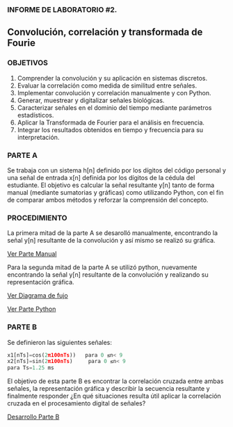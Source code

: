 ### INFORME DE LABORATORIO #2.
Convolución, correlación y transformada de Fourie
---------------
### OBJETIVOS
1. Comprender la convolución y su aplicación en sistemas discretos.
2. Evaluar la correlación como medida de similitud entre señales.
3. Implementar convolución y correlación manualmente y con Python.
4. Generar, muestrear y digitalizar señales biológicas.
5. Caracterizar señales en el dominio del tiempo mediante parámetros estadísticos.
6. Aplicar la Transformada de Fourier para el análisis en frecuencia.
7. Integrar los resultados obtenidos en tiempo y frecuencia para su interpretación.

### PARTE A
Se trabaja con un sistema h[n] definido por los dígitos del código personal y una señal de entrada x[n] definida por los dígitos de la cédula del estudiante. El objetivo es calcular la señal resultante y[n] tanto de forma manual (mediante sumatorias y gráficas) como utilizando Python, con el fin de comparar ambos métodos y reforzar la comprensión del concepto.

### PROCEDIMIENTO 
La primera mitad de la parte A se desarolló manualmente, encontrando la señal y[n] resultante de la convolución y así mismo se realizó su gráfica. 

[Ver Parte Manual](https://github.com/TomasCobos-rgb/INFORME-2-LAB-SE-ALES-/blob/main/PARTE%20A.1/DESARROLLO%20A.1/.md)

Para la segunda mitad de la parte A se utilizó python, nuevamente encontrando la señal y[n] resultante de la convolución y realizando su representación gráfica.

[Ver Diagrama de fujo](<img width="1024" height="768" alt="image" src="https://github.com/user-attachments/assets/4572fbe8-f2c5-4b2b-9c4c-48bfe97ef896" />)

[Ver Parte Python](https://github.com/TomasCobos-rgb/INFORME-2-LAB-SE-ALES-/blob/main/PARTE%20A.2/.md#parte-python)


### PARTE B
Se definieron las siguientes señales: 

```python
x1[nTs]=cos⁡(2π100nTs))   para 0 ≤n< 9
x2[nTs]=sin⁡(2π100nTs)     para 0 ≤n< 9 
para Ts=1.25 ms
```
El objetivo de esta parte B es encontrar la correlación cruzada entre ambas señales, la representación gráfica y describir la secuencia resultante y finalmente responder ¿En qué situaciones resulta útil aplicar la correlación cruzada en el procesamiento digital de señales?

[Desarrollo Parte B](https://github.com/TomasCobos-rgb/INFORME-2-LAB-SE-ALES-/blob/main/PARTE%20B/.md)


